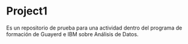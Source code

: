 # Project1
Es un repositorio de prueba para una actividad dentro del programa de formación de Guayerd e IBM sobre Análisis de Datos.
